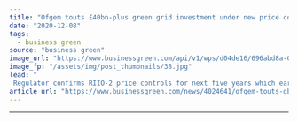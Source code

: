 ```yaml
---
title: "Ofgem touts £40bn-plus green grid investment under new price controls plan"
date: "2020-12-08"
tags: 
  - business green
source: "business green"
image_url: "https://www.businessgreen.com/api/v1/wps/d04de16/696abd8a-02f2-4839-b7b5-0cc1079276de/4/7EngineersEarthingCableH-national-grid-185x114.jpg"
image_fp: "/assets/img/post_thumbnails/38.jpg"
lead: "
 Regulator confirms RIIO-2 price controls for next five years which earmark £40bn for green grid projects, but energy firms fear limits on returns could make it harder to attract much needed investment in the net zero transition ..."
article_url: "https://www.businessgreen.com/news/4024641/ofgem-touts-gbp40bn-plus-green-grid-investment-price-controls-plan"
---
```


---
